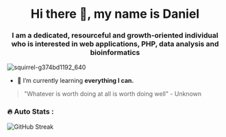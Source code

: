 <h1 align="center">Hi there 👋, my name is Daniel</h1>

<h3 align="center">I am a dedicated, resourceful and growth-oriented individual who is interested in web applications, PHP, data analysis and bioinformatics</h3>

![squirrel-g374bd1192_640](https://github.com/danielodeyemi/danielodeyemi/assets/63434990/589647c5-8b35-4060-a2f1-5339bbb75dc9)

- 🌱 I’m currently learning **everything I can.**


> "Whatever is worth doing at all is worth doing well" - Unknown

<!-- Add Stats Using [DenverCoder1/github-readme-streak-stats](https://git.io/streak-stats) -->
### :fire: Auto Stats :

![GitHub Streak](https://streak-stats.demolab.com?user=danielodeyemi)

<!--
**danielodeyemi/danielodeyemi** is a ✨ _special_ ✨ repository because its `README.md` (this file) appears on your GitHub profile.

Here are some ideas to get you started:

- 🔭 I’m currently working on ...
- 🌱 I’m currently learning ...
- 👯 I’m looking to collaborate on ...
- 🤔 I’m looking for help with ...
- 💬 Ask me about ...
- 📫 How to reach me: ...
- 😄 Pronouns: ...
- ⚡ Fun fact: ...
-->
